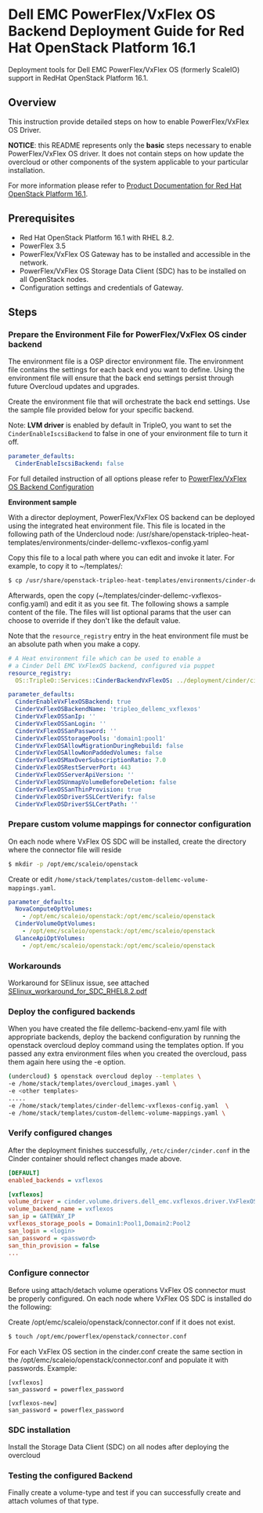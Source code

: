 # Dell EMC PowerFlex/VxFlex OS Backend Deployment Guide for Red Hat OpenStack Platform 16.1

Deployment tools for Dell EMC PowerFlex/VxFlex OS (formerly ScaleIO) support in RedHat OpenStack Platform 16.1.

## Overview

This instruction provide detailed steps on how to enable PowerFlex/VxFlex OS Driver.

**NOTICE**: this README represents only the **basic** steps necessary to enable PowerFlex/VxFlex OS driver. It does not contain steps on how update the overcloud or other components of the system applicable to your particular installation.

For more information please refer to [Product Documentation for Red Hat OpenStack Platform 16.1](https://access.redhat.com/documentation/en-us/red_hat_openstack_platform/16.1/).

## Prerequisites

- Red Hat OpenStack Platform 16.1 with RHEL 8.2.
- PowerFlex 3.5
- PowerFlex/VxFlex OS Gateway has to be installed and accessible in the network.
- PowerFlex/VxFlex OS Storage Data Client (SDC) has to be installed on all OpenStack nodes.
- Configuration settings and credentials of Gateway.

## Steps

### Prepare the Environment File for PowerFlex/VxFlex OS cinder backend
The environment file is a OSP director environment file. The environment file contains the settings for each back end you want to define. Using the environment file will ensure that the back end settings persist through future Overcloud updates and upgrades.  

Create the environment file that will orchestrate the back end settings. Use the sample file provided below for your specific backend.  

Note: **LVM driver** is enabled by default in TripleO, you want to set the ```CinderEnableIscsiBackend``` to false in one of your environment file to turn it off.
```yaml
parameter_defaults:
  CinderEnableIscsiBackend: false
```

For full detailed instruction of all options please refer to [PowerFlex/VxFlex OS Backend Configuration](https://docs.openstack.org/cinder/train/configuration/block-storage/drivers/dell-emc-vxflex-driver.html)

**Environment sample**

With a director deployment, PowerFlex/VxFlex OS backend can be deployed using the integrated heat environment file. This file is located in the following path of the Undercloud node:
/usr/share/openstack-tripleo-heat-templates/environments/cinder-dellemc-vxflexos-config.yaml

Copy this file to a local path where you can edit and invoke it later. For example, to copy it to ~/templates/:

```bash
$ cp /usr/share/openstack-tripleo-heat-templates/environments/cinder-dellemc-vxflexos-config.yaml ~/templates/
```
Afterwards, open the copy (~/templates/cinder-dellemc-vxflexos-config.yaml) and edit it as you see fit. The following shows a sample content of the file. The files will list optional params that the user can choose to override if they don't like the default value.

Note that the ```resource_registry``` entry in the heat environment file must be an absolute path when you make a copy.

```yaml
# A Heat environment file which can be used to enable a
# a Cinder Dell EMC VxFlexOS backend, configured via puppet
resource_registry:
  OS::TripleO::Services::CinderBackendVxFlexOS: ../deployment/cinder/cinder-backend-vxflexos-puppet.yaml

parameter_defaults:
  CinderEnableVxFlexOSBackend: true
  CinderVxFlexOSBackendName: 'tripleo_dellemc_vxflexos'
  CinderVxFlexOSSanIp: ''
  CinderVxFlexOSSanLogin: ''
  CinderVxFlexOSSanPassword: ''
  CinderVxFlexOSStoragePools: 'domain1:pool1'
  CinderVxFlexOSAllowMigrationDuringRebuild: false
  CinderVxFlexOSAllowNonPaddedVolumes: false
  CinderVxFlexOSMaxOverSubscriptionRatio: 7.0
  CinderVxFlexOSRestServerPort: 443
  CinderVxFlexOSServerApiVersion: ''
  CinderVxFlexOSUnmapVolumeBeforeDeletion: false
  CinderVxFlexOSSanThinProvision: true
  CinderVxFlexOSDriverSSLCertVerify: false
  CinderVxFlexOSDriverSSLCertPath: '' 
```

### Prepare custom volume mappings for connector configuration 

On each node where VxFlex OS SDC will be installed, create the directory where the connector file will reside
```bash
$ mkdir -p /opt/emc/scaleio/openstack
```

Create or edit `/home/stack/templates/custom-dellemc-volume-mappings.yaml`.

```yaml
parameter_defaults:
  NovaComputeOptVolumes:
    - /opt/emc/scaleio/openstack:/opt/emc/scaleio/openstack
  CinderVolumeOptVolumes:
    - /opt/emc/scaleio/openstack:/opt/emc/scaleio/openstack
  GlanceApiOptVolumes:
    - /opt/emc/scaleio/openstack:/opt/emc/scaleio/openstack
```
### Workarounds

Workaround for SElinux issue, see attached [SElinux_workaround_for_SDC_RHEL8.2.pdf](https://github.com/dell/osp-integration/edit/master/osp-deploy/cinder/powerflex/SElinux_workaround_for_SDC_RHEL8.2.pdf)


### Deploy the configured backends

When you have created the file dellemc-backend-env.yaml file with appropriate backends, deploy the backend configuration by running the openstack overcloud deploy command using the templates option. If you passed any extra environment files when you created the overcloud, pass them again here using the -e option. 
 
```bash
(undercloud) $ openstack overcloud deploy --templates \
-e /home/stack/templates/overcloud_images.yaml \
-e <other templates>
.....
-e /home/stack/templates/cinder-dellemc-vxflexos-config.yaml  \
-e /home/stack/templates/custom-dellemc-volume-mappings.yaml \
```

### Verify configured changes

After the deployment finishes successfully, `/etc/cinder/cinder.conf` in the Cinder container should reflect changes made above.

```ini
[DEFAULT]
enabled_backends = vxflexos

[vxflexos]
volume_driver = cinder.volume.drivers.dell_emc.vxflexos.driver.VxFlexOSDriver
volume_backend_name = vxflexos
san_ip = GATEWAY_IP
vxflexos_storage_pools = Domain1:Pool1,Domain2:Pool2
san_login = <login>
san_password = <password>
san_thin_provision = false
...
```

### Configure connector
Before using attach/detach volume operations VxFlex OS connector must be properly configured. On each node where VxFlex OS SDC is installed do the following:

Create /opt/emc/scaleio/openstack/connector.conf if it does not exist.

```bash
$ touch /opt/emc/powerflex/openstack/connector.conf
```

For each VxFlex OS section in the cinder.conf create the same section in the /opt/emc/scaleio/openstack/connector.conf and populate it with passwords. Example:

```
[vxflexos]
san_password = powerflex_password

[vxflexos-new]
san_password = powerflex_password
```

### SDC installation

Install the Storage Data Client (SDC) on all nodes after deploying the overcloud

### Testing the configured Backend
Finally create a volume-type and test if you can successfully create and attach volumes of that type.

